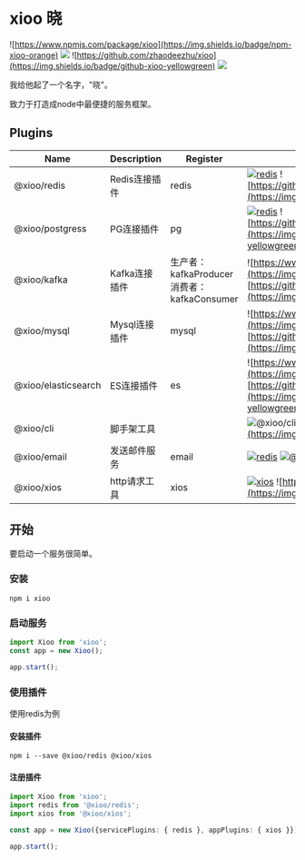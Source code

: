 # xioo 晓

![https://www.npmjs.com/package/xioo](https://img.shields.io/badge/npm-xioo-orange) ![](https://img.shields.io/badge/version-v1.1.0-blue) ![https://github.com/zhaodeezhu/xioo](https://img.shields.io/badge/github-xioo-yellowgreen) ![](https://img.shields.io/badge/95%25-typescript-green)

我给他起了一个名字，"晓"。

致力于打造成node中最便捷的服务框架。

## Plugins

| Name                | Description   | Register                                         | Version                                                      |
| ------------------- | ------------- | ------------------------------------------------ | ------------------------------------------------------------ |
| @xioo/redis         | Redis连接插件 | redis                                            | [![redis](https://img.shields.io/badge/npm-v1.4.5-orange)](https://www.npmjs.com/package/@xioo/redis) ![https://github.com/zhaodeezhu/xioo/tree/master/plugins/Redis](https://img.shields.io/badge/github-%40xioo%2Fredis-yellowgreen) |
| @xioo/postgress     | PG连接插件    | pg                                               | [![redis](https://img.shields.io/badge/npm-v1.4.5-orange)](https://www.npmjs.com/package/@xioo/postgress) ![https://github.com/zhaodeezhu/xioo/tree/master/plugins/Postgress](https://img.shields.io/badge/github-%40xioo%2Fpostgress-yellowgreen) |
| @xioo/kafka         | Kafka连接插件 | 生产者：kafkaProducer<br />消费者：kafkaConsumer | ![https://www.npmjs.com/package/@xioo/kafka](https://img.shields.io/badge/npm-v1.4.5-orange) ![https://github.com/zhaodeezhu/xioo/tree/master/plugins/Kafka](https://img.shields.io/badge/github-%40xioo%2Fkafka-yellowgreen) |
| @xioo/mysql         | Mysql连接插件 | mysql                                            | ![https://www.npmjs.com/package/@xioo/mysql](https://img.shields.io/badge/npm-v1.4.5-orange) ![https://github.com/zhaodeezhu/xioo/tree/master/plugins/Mysql](https://img.shields.io/badge/github-%40xioo%2Fmysql-yellowgreen) |
| @xioo/elasticsearch | ES连接插件    | es                                               | ![https://www.npmjs.com/package/@xioo/elasticsearch](https://img.shields.io/badge/npm-v1.4.5-orange) ![https://github.com/zhaodeezhu/xioo/tree/master/plugins/ElasticSearch](https://img.shields.io/badge/github-%40xioo%2Felasticsearch-yellowgreen) |
| @xioo/cli           | 脚手架工具    |                                                  | ![[@xioo/cli](https://www.npmjs.com/package/@xioo/cli)](https://img.shields.io/badge/npm-v1.1.0-orange) ![https://github.com/zhaodeezhu/xioo/tree/master/cli](https://img.shields.io/badge/github-%40xioo%2Fcli-yellowgreen) |
| @xioo/email         | 发送邮件服务  | email                                            | [![redis](https://img.shields.io/badge/npm-v1.4.5-orange)](https://www.npmjs.com/package/@xioo/email) ![@xioo/email](https://img.shields.io/badge/github-%40xioo%2Femail-yellowgreen) |
| @xioo/xios          | http请求工具  | xios                                             | [![xios](https://img.shields.io/badge/npm-v1.4.5-orange)](https://www.npmjs.com/package/@xioo/xios) ![https://github.com/zhaodeezhu/xioo/tree/master/plugins/Xios](https://img.shields.io/badge/github-%40xioo%2Fxios-yellowgreen) |

## 开始

要启动一个服务很简单。

### 安装

```shell
npm i xioo
```

### 启动服务

```typescript
import Xioo from 'xioo';
const app = new Xioo();

app.start();
```

### 使用插件

使用redis为例

#### 安装插件

```shell
npm i --save @xioo/redis @xioo/xios
```

#### 注册插件

```typescript
import Xioo from 'xioo';
import redis from '@xioo/redis';
import xios from '@xioo/xios';

const app = new Xioo({servicePlugins: { redis }, appPlugins: { xios }});

app.start();
```

